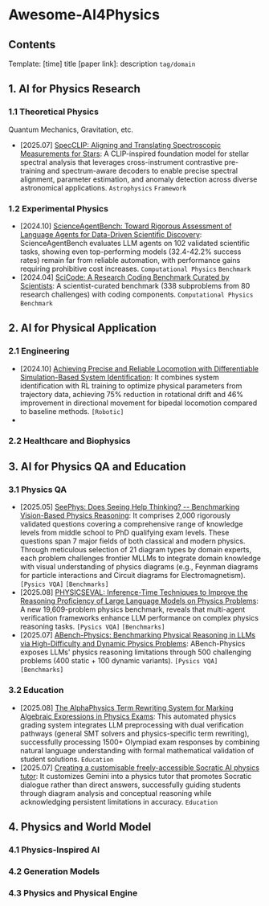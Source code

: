 # Awesome-AI4Physics
## Contents

 Template: [time] title [paper link]: description `tag/domain` 

## 1. AI for Physics Research

### 1.1 Theoretical Physics

Quantum Mechanics, Gravitation, etc.
- [2025.07] [SpecCLIP: Aligning and Translating Spectroscopic Measurements for Stars](https://arxiv.org/pdf/2507.01939): A CLIP-inspired foundation model for stellar spectral analysis that leverages cross-instrument contrastive pre-training and spectrum-aware decoders to enable precise spectral alignment, parameter estimation, and anomaly detection across diverse astronomical applications. `Astrophysics` `Framework`

### 1.2 Experimental Physics
- [2024.10] [ScienceAgentBench: Toward Rigorous Assessment of Language Agents for Data-Driven Scientific Discovery](https://arxiv.org/pdf/2410.05080): ScienceAgentBench evaluates LLM agents on 102 validated scientific tasks, showing even top-performing models (32.4-42.2% success rates) remain far from reliable automation, with performance gains requiring prohibitive cost increases. `Computational Physics` `Benchmark`
- [2024.04] [SciCode: A Research Coding Benchmark Curated by Scientists](https://arxiv.org/abs/2407.13168): A scientist-curated benchmark (338 subproblems from 80 research challenges) with coding components. `Computational Physics` `Benchmark`

## 2. AI for Physical Application

### 2.1 Engineering
- [2024.10] [Achieving Precise and Reliable Locomotion with Differentiable Simulation-Based System Identification](https://arxiv.org/html/2508.04696v1): It combines system identification with RL training to optimize physical parameters from trajectory data, achieving 75% reduction in rotational drift and 46% improvement in directional movement for bipedal locomotion compared to baseline methods. `[Robotic]`
- 
### 2.2 Healthcare and Biophysics


## 3. AI for Physics QA and Education
### 3.1 Physics QA
- [2025.05] [SeePhys: Does Seeing Help Thinking? -- Benchmarking Vision-Based Physics Reasoning](https://arxiv.org/abs/2505.19099): It comprises 2,000 rigorously validated questions covering a comprehensive range of knowledge levels from middle school to PhD qualifying exam levels. These questions span 7 major fields of both classical and modern physics. Through meticulous selection of 21 diagram types by domain experts, each problem challenges frontier MLLMs to integrate domain knowledge with visual understanding of physics diagrams (e.g., Feynman diagrams for particle interactions and Circuit diagrams for Electromagnetism). `[Pysics VQA]` `[Benchmarks]`
- [2025.08] [PHYSICSEVAL: Inference-Time Techniques to Improve the Reasoning Proficiency of Large Language Models on Physics Problems](https://arxiv.org/pdf/2508.00079): A new 19,609-problem physics benchmark, reveals that multi-agent verification frameworks enhance LLM performance on complex physics reasoning tasks.  `[Pysics VQA]` `[Benchmarks]`
- [2025.07] [ABench-Physics: Benchmarking Physical Reasoning in LLMs via High-Difficulty and Dynamic Physics Problems](https://arxiv.org/pdf/2507.04766): ABench-Physics exposes LLMs' physics reasoning limitations through 500 challenging problems (400 static + 100 dynamic variants).  `[Pysics VQA]` `[Benchmarks]`


### 3.2 Education
- [2025.08] [The AlphaPhysics Term Rewriting System for Marking Algebraic Expressions in Physics Exams](https://arxiv.org/pdf/2507.18337): This automated physics grading system integrates LLM preprocessing with dual verification pathways (general SMT solvers and physics-specific term rewriting), successfully processing 1500+ Olympiad exam responses by combining natural language understanding with formal mathematical validation of student solutions. `Education` 
- [2025.07] [Creating a customisable freely-accessible Socratic AI physics tutor](https://arxiv.org/pdf/2507.05795): It customizes Gemini into a physics tutor that promotes Socratic dialogue rather than direct answers, successfully guiding students through diagram analysis and conceptual reasoning while acknowledging persistent limitations in accuracy.
 `Education` 

## 4. Physics and World Model

### 4.1 Physics-Inspired AI


### 4.2 Generation Models


### 4.3 Physics and Physical Engine
